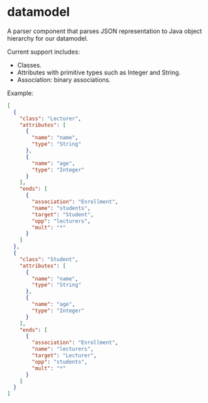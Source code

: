 # datamodel
A parser component that parses JSON representation to Java object hierarchy for our datamodel.

Current support includes:
- Classes.
- Attributes with primitive types such as Integer and String.
- Association: binary associations.

Example:
```json
[
  {
    "class": "Lecturer",
    "attributes": [
      {
        "name": "name",
        "type": "String"
      },
      {
        "name": "age",
        "type": "Integer"
      }
    ],
    "ends": [
      {
        "association": "Enrollment",
        "name": "students",
        "target": "Student",
        "opp": "lecturers",
        "mult": "*"
      }
    ]
  },
  {
    "class": "Student",
    "attributes": [
      {
        "name": "name",
        "type": "String"
      },
      {
        "name": "age",
        "type": "Integer"
      }
    ],
    "ends": [
      {
        "association": "Enrollment",
        "name": "lecturers",
        "target": "Lecturer",
        "opp": "students",
        "mult": "*"
      }
    ]
  }
]
```
